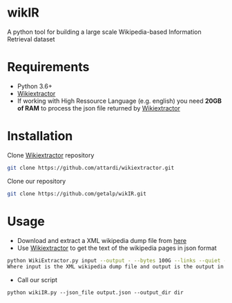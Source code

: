 # wikIR
A python tool for building a large scale Wikipedia-based Information Retrieval dataset

# Requirements
  * Python 3.6+
  * [Wikiextractor](https://github.com/attardi/wikiextractor)
  * If working with High Ressource Language (e.g. english) you need **20GB of RAM** to process the json file returned by  [Wikiextractor](https://github.com/attardi/wikiextractor)

# Installation
Clone [Wikiextractor](https://github.com/attardi/wikiextractor) repository

```bash
git clone https://github.com/attardi/wikiextractor.git
```

Clone our repository

```bash
git clone https://github.com/getalp/wikIR.git
```

# Usage

  * Download and extract a XML wikipedia dump file from [here](https://dumps.wikimedia.org/backup-index.html)
  * Use [Wikiextractor](https://github.com/attardi/wikiextractor) to get the text of the wikipedia pages in json format
```bash
python WikiExtractor.py input --output - --bytes 100G --links --quiet --json > output.json
Where input is the XML wikipedia dump file and output is the output in json format
```
  * Call our script
```
python wikiIR.py --json_file output.json --output_dir dir
```
